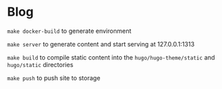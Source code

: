 # Blog

`make docker-build` to generate environment

`make server` to generate content and start serving at 127.0.0.1:1313

`make build` to compile static content into the `hugo/hugo-theme/static` and `hugo/static` directories

`make push` to push site to storage
